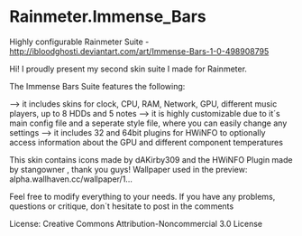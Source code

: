 # Rainmeter.Immense_Bars
Highly configurable Rainmeter Suite - http://ibloodghosti.deviantart.com/art/Immense-Bars-1-0-498908795


Hi!
I proudly present my second skin suite I made for Rainmeter.

The Immense Bars Suite features the following:

--> it includes skins for clock, CPU, RAM, Network, GPU, different music players, up to 8 HDDs and 5 notes
--> it is highly customizable due to it´s main config file and a seperate style file, where you can easily change any settings
--> it includes 32 and 64bit plugins for HWiNFO to optionally access information about the GPU and different component temperatures

This skin contains icons made by dAKirby309 and the HWiNFO Plugin made by stangowner , thank you guys!
Wallpaper used in the preview: alpha.wallhaven.cc/wallpaper/1…

Feel free to modify everything to your needs.
If you have any problems, questions or critique, don´t hesitate to post in the comments

License: Creative Commons Attribution-Noncommercial 3.0 License
